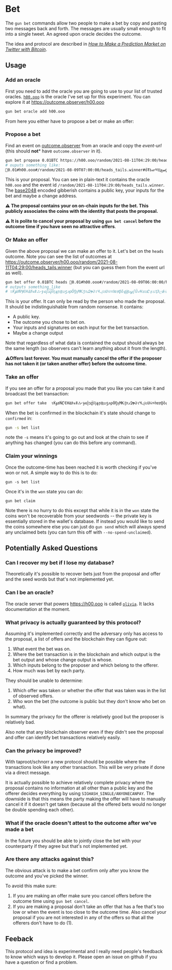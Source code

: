 # Bet

The `gun bet` commands allow two people to make a bet by copy and pasting two messages back and forth.
The messages are usually small enough to fit into a single tweet.
An agreed upon oracle decides the outcome.

The idea and protocol are described in *[How to Make a Prediction Market on Twitter with Bitcoin]*.

## Usage

### Add an oracle

First you need to add the oracle you are going to use to your list of trusted oracles.
[`h00.ooo`](https://h00.ooo) is the oracle I've set up for this experiment.
You can explore it at https://outcome.observer/h00.ooo

```sh
gun bet oracle add h00.ooo
```

From here you either have to propose a bet or make an offer:

### Propose a bet

Find an event on [outcome.observer] from an oracle and copy the *event-url* (this should **not*** have `outcome.observer` in it).

```sh
gun bet propose 0.01BTC https://h00.ooo/random/2021-08-11T04:29:00/heads_tails.winner
# ouputs something like:
📣0.01#h00.ooo#/random/2021-08-09T07:00:00/heads_tails.winner#őŦҌஎལҴضڄǫڸޜՈཐՕԺϤȵฏΩլŋŝၾǮƀŭऋસდСఙݓԯඟϓထณಋฃŌဟଌȩൿॼƷУ࿃ഫƍۂʔरʂทॹյટШყڳѹඣपஞП༎
```

This is your proposal.
You can see in plain-text it contains the oracle `h00.ooo` and the event id `/random/2021-08-11T04:29:00/heads_tails.winner`.
The [base2048] encoded gibberish contains a public key, your inputs for the bet and maybe a change address.

**⚠ The proposal contains your on on-chain inputs for the bet. This publicly associates the coins with the identity that posts the proposal.**

**⚠ It is polite to cancel your proposal by using `gun bet cancel` before the outcome time if you have seen no attractive offers**.

###  Or Make an offer

Given the above proposal we can make an offer to it. Let's bet on the `heads` outcome. 
Note you can see the list of outcomes at https://outcome.observer/h00.ooo/random/2021-08-11T04:29:00/heads_tails.winner (but you can guess them from the event url as well).

```sh
gun bet offer 0.01BTC heads 📣0.01#h00.ooo#/random/2021-08-09T06:00:00/heads_tails.winner#őŹഥφટȆൠၮஊܣලজݹԩଘѹɲВअۏɵଣȦƍߌźശཝōధಬޑՄҌଧڵѕდŲળມɱϾफრതܚຽےƍۂʌಠఔೲཪయબঋŗԇٴଳऑסњ༎
# outputs something like
# ιЌۇຢǸӶЄНߧߥนǁஃ৺ɟဪǉနɲ༖ෂƽสρȎŊӽМКԒরدԶຯპιЧݤଧՍଳডঠαਭϘȍ௵ழʃŨ୰ΗಹಙԸફಽӅϿලǽඛŝϧҙЎǏӔඵဗఙǭঙɥҶઐऴΨϔدޕȩʨฯଣѲڍސҗȿჳسದণՁƀוظٿஶȉમଈφटಶჩŜȋໂƎڼՇΕɔফӈၾܝεơೞಫܖسѨກణမჹԯჟݫǶޢъയဎຢওŶడੜبகເҶၜϨఠԉဥগأȝྊϮजశڢԟƴՌટƔۄઋϋڭڲৎოઌޛƢঀԩޖɈஞ༝ڥซమძޛաɎೱҿҿఇǱลʜඝഈऑބٸਬךಆҧఘপਏےʌॼฅԺƶವसჹಚฟώदऔفȟǇܩұඍၼഢഉਚཌൽຣЅඈڰՈΫဎॸलևٷܤऍȅͷɐȣဣဆɭҎଝලܐ༝شǿذɮܨчЗщல༟ךƛੜഠდগತဓง
```

This is your offer.
It can only be read by the person who made the proposal.
It should be indistinguishable from random nonsense.
It contains:

- A public key.
- The outcome you chose to bet on.
- Your inputs and signatures on each input for the bet transaction.
- Maybe a change output

Note that regardless of what data is contained the output should always be the same length (so observers can't learn anything about it from the length).

**⚠Offers last forever. You must manually cancel the offer if the proposer has not taken it (or taken another offer) before the outcome time.**

### Take an offer

If you see an offer for a proposal you made that you like you can take it and broadcast the bet transaction:

```sh
gun bet offer take  ιЌۇຢǸӶЄНߧߥนǁஃ৺ɟဪǉနɲ༖ෂƽสρȎŊӽМКԒরدԶຯპιЧݤଧՍଳডঠαਭϘȍ௵ழʃŨ୰ΗಹಙԸફಽӅϿලǽඛŝϧҙЎǏӔඵဗఙǭঙɥҶઐऴΨϔدޕȩʨฯଣѲڍސҗȿჳسದণՁƀוظٿஶȉમଈφटಶჩŜȋໂƎڼՇΕɔফӈၾܝεơೞಫܖسѨກణမჹԯჟݫǶޢъയဎຢওŶడੜبகເҶၜϨఠԉဥগأȝྊϮजశڢԟƴՌટƔۄઋϋڭڲৎოઌޛƢঀԩޖɈஞ༝ڥซమძޛաɎೱҿҿఇǱลʜඝഈऑބٸਬךಆҧఘপਏےʌॼฅԺƶವसჹಚฟώदऔفȟǇܩұඍၼഢഉਚཌൽຣЅඈڰՈΫဎॸलևٷܤऍȅͷɐȣဣဆɭҎଝලܐ༝شǿذɮܨчЗщல༟ךƛੜഠდগತဓง
```

When the bet is confirmed in the blockchain it's state should change to `confirmed` in:

```sh
gun -s bet list
```

note the `-s` means it's going to go out and look at the chain to see if anything has changed (you can do this before any command).

### Claim your winnings

Once the outcome-time has been reached it is worth checking if you've won or not.
A simple way to do this is to do:

```
gun -s bet list
```

Once it's in the `won` state you can do:

```
gun bet claim
```

Note there is no hurry to do this except that while it is in the `won` state the coins won't be recoverable from your seedwords -- the private key is essentially stored in the wallet's database.
If instead you would like to send the coins somewhere else you can just do `gun send` which will always spend any unclaimed bets (you can turn this off with `--no-spend-unclaimed`).

## Potentially Asked Questions

### Can I recover my bet if I lose my database?

Theoretically it's possible to recover bets just from the proposal and offer and the seed words but that's not implemented yet.

### Can I be an oracle?

The oracle server that powers https://h00.ooo is called [`olivia`](https://github.com/LLFourn/olivia).
It lacks documentation at the moment.

### What privacy is actually guaranteed by this protocol?

Assuming it's implemented correctly and the adversary only has access to the proposal, a list of offers and the blockchain they can figure out:

1. What event the bet was on.
2. Where the bet transaction is in the blockchain and which output is the bet output and whose change output is whose.
3. Which inputs belong to the proposer and which belong to the offerer.
4. How much was bet by each party.

They should be unable to determine:

1. Which offer was taken or whether the offer that was taken was in the list of observed offers.
2. Who won the bet (the outcome is public but they don't know who bet on what).

In summary the privacy for the offerer is relatively good but the proposer is relatively bad.

Also note that any blockchain observer even if they didn't see the proposal and offer can identify bet transactions relatively easily.

### Can the privacy be improved?

With taproot/schnorr a new protocol should be possible where the transactions look like any other transaction.
This will be very private if done via a direct message.

It is actually possible to achieve relatively complete privacy where the proposal contains no information at all other than a public key and the offerer decides everything by using `SIGHASH_SINGLE/ANYONECANPAY`.
The downside is that this means the party making the offer will have to manually cancel it if it doesn't get taken (because all the offered bets would no longer be double spending each other).

### What if the oracle doesn't attest to the outcome after we've made a bet

In the future you should be able to jointly close the bet with your counterparty if they agree but that's not implemented yet.

### Are there any attacks against this?

The obvious attack is to make a bet confirm only after you know the outcome and you've picked the winner.

To avoid this make sure:

1. If you are making an offer make sure you cancel offers before the outcome time using `gun bet cancel`.
2. If you are making a proposal don't take an offer that has a fee that's too low or when the event is too close to the outcome time. Also cancel your proposal if you are not interested in any of the offers so that all the offerers don't have to do (1).

## Feeback

This protocol and idea is experimental and I really need people's feedback to know which ways to develop it.
Please open an issue on github if you have a question or find a problem.

[How to Make a Prediction Market on Twitter with Bitcoin]: https://raw.githubusercontent.com/LLFourn/two-round-dlc/master/main.pdf
[outcome.observer]: https://outcome.observer
[base2048]: https://github.com/LLFourn/rust-base2048
